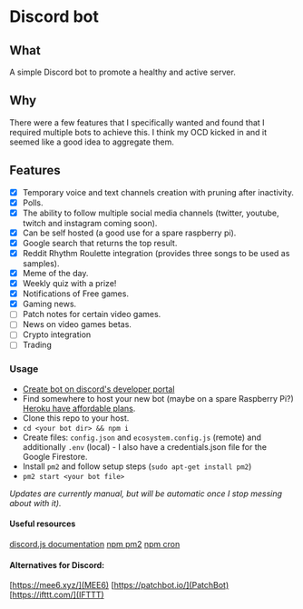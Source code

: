 # Discord bot

## What

A simple Discord bot to promote a healthy and active server.

## Why

There were a few features that I specifically wanted and found that I required multiple bots to achieve this.
I think my OCD kicked in and it seemed like a good idea to aggregate them.

## Features

- [X] Temporary voice and text channels creation with pruning after inactivity.
- [X] Polls.
- [X] The ability to follow multiple social media channels (twitter, youtube, twitch and instagram coming soon).
- [X] Can be self hosted (a good use for a spare raspberry pi).
- [X] Google search that returns the top result.
- [X] Reddit Rhythm Roulette integration (provides three songs to be used as samples).
- [X] Meme of the day.
- [X] Weekly quiz with a prize!
- [X] Notifications of Free games.
- [X] Gaming news.
- [ ] Patch notes for certain video games.
- [ ] News on video games betas.
- [ ] Crypto integration
- [ ] Trading

### Usage

- [Create bot on discord's developer portal](https://discord.com/developers/applications)
- Find somewhere to host your new bot (maybe on a spare Raspberry Pi?) [Heroku have affordable plans](https://www.heroku.com).
- Clone this repo to your host.
- `cd <your bot dir> && npm i`
- Create files: `config.json` and `ecosystem.config.js` (remote) and additionally `.env` (local) - I also have a credentials.json file for the Google Firestore.
- Install `pm2` and follow setup steps (`sudo apt-get install pm2`)
- `pm2 start <your bot file>`

*Updates are currently manual, but will be automatic once I stop messing about with it).*

#### Useful resources

[discord.js documentation](https://discord.js.org/#/docs/main/stable/general/welcome)
[npm pm2](https://www.npmjs.com/package/pm2)
[npm cron](https://www.npmjs.com/package/cron)

#### Alternatives for Discord:
[https://mee6.xyz/](MEE6)
[https://patchbot.io/](PatchBot)
[https://ifttt.com/](IFTTT)
